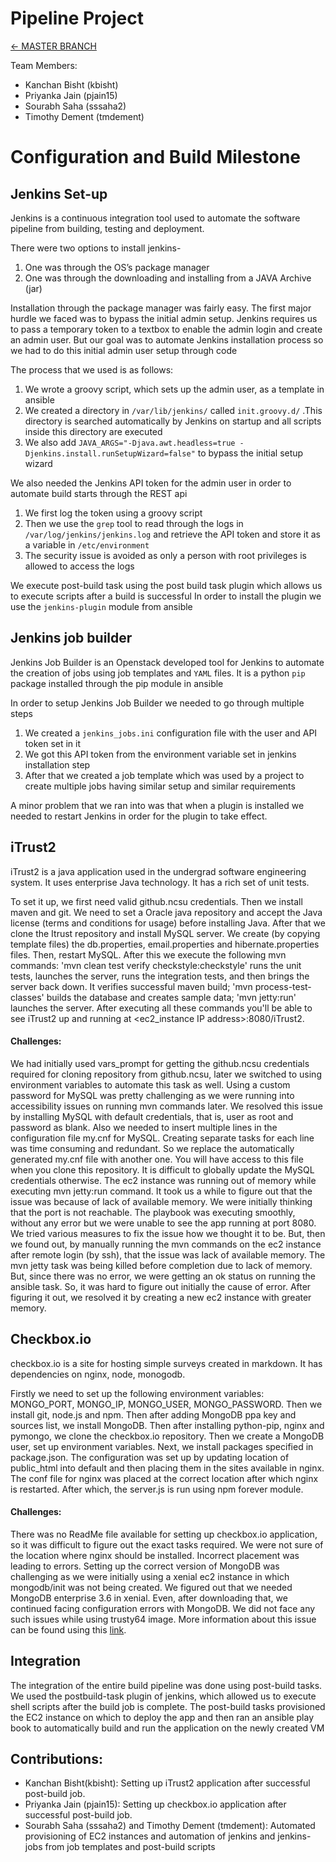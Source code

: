 # Pipeline Project

[&#8592; MASTER BRANCH](https://github.ncsu.edu/tmdement/DEVOPS-PROJECT)

Team Members:

* Kanchan Bisht (kbisht)
* Priyanka Jain (pjain15)
* Sourabh Saha (sssaha2)
* Timothy Dement (tmdement)

# Configuration and Build Milestone

## Jenkins Set-up
Jenkins is a continuous integration tool used to automate the software pipeline from building, testing and deployment.

There were two options to install jenkins-
1. One was through the OS’s package manager
2. One was through the downloading and installing from a JAVA Archive (jar)

Installation through the package manager was fairly easy. The first major hurdle we faced was to bypass the initial admin setup. 
Jenkins requires us to pass a temporary token to a textbox to enable the admin login and create an admin user. But our goal was to automate Jenkins installation process so we had to do this initial admin user setup through code

The process that we used is as follows:
1. We wrote a groovy script, which sets up the admin user, as a template in ansible
2. We created a directory in `/var/lib/jenkins/` called `init.groovy.d/` .This directory is searched automatically by Jenkins on startup and all scripts inside this directory are executed
3. We also add `JAVA_ARGS="-Djava.awt.headless=true -Djenkins.install.runSetupWizard=false"` to bypass the initial setup wizard

We also needed the Jenkins API token for the admin user in order to automate build starts through the REST api
1. We first log the token using a groovy script
2. Then we use the `grep` tool to read through the logs in `/var/log/jenkins/jenkins.log` and retrieve the API token and store it as a variable in `/etc/environment`
3. The security issue is avoided as only a person with root privileges is allowed to access the logs

We execute post-build task using the post build task plugin which allows us to execute scripts after a build is successful
In order to install the plugin we use the `jenkins-plugin` module from ansible

## Jenkins job builder
Jenkins Job Builder is an Openstack developed tool for Jenkins to automate the creation of jobs using job templates and `YAML` files. It is a python `pip` package installed through the pip module in ansible

In order to setup Jenkins Job Builder we needed to go through multiple steps
1. We created a `jenkins_jobs.ini` configuration file with the user and API token set in it
2. We got this API token from the environment variable set in jenkins installation step
3. After that we created a job template which was used by a project to create multiple jobs having similar setup and similar requirements

A minor problem that we ran into was that when a plugin is installed we needed to restart Jenkins in order for the plugin to take effect. 

## iTrust2
iTrust2 is a java application used in the undergrad software engineering system. It uses enterprise Java technology. It has a rich set of unit tests.

To set it up, we first need valid github.ncsu credentials. Then we install maven and git. We need to set a Oracle java repository and accept the Java license (terms and conditions for usage) before installing Java. After that we clone the Itrust repository and install MySQL server. We create (by copying template files) the db.properties, email.properties and hibernate.properties files. Then, restart MySQL. After this we execute the following mvn commands:
'mvn clean test verify checkstyle:checkstyle' runs the unit tests, launches the server, runs the integration tests, and then brings the server back down. It verifies successful maven build;
'mvn process-test-classes' builds the database and creates sample data;
'mvn jetty:run' launches the server.
After executing all these commands you'll be able to see iTrust2 up and running at <ec2_instance IP address>:8080/iTrust2.

#### Challenges:
We had initially used vars_prompt for getting the github.ncsu credentials required for cloning repository from github.ncsu, later we switched to using environment variables to automate this task as well.
Using a custom password for MySQL was pretty challenging as we were running into accessibility issues on running mvn commands later. We resolved this issue by installing MySQL with default credentials, that is, user as root and password as blank.
Also we needed to insert multiple lines in the configuration file my.cnf for MySQL. Creating separate tasks for each line was time consuming and redundant. So we replace the automatically generated my.cnf file with another one. You will have access to this file when you clone this repository. It is difficult to globally update the MySQL credentials otherwise.
The ec2 instance was running out of memory while executing mvn jetty:run command. It took us a while to figure out that the issue was because of lack of available memory. We were initially thinking that the port is not reachable. The playbook was executing smoothly, without any error but we were unable to see the app running at port 8080. We tried various measures to fix the issue how we thought it to be. But, then we found out, by manually running the mvn commands on the ec2 instance after remote login (by ssh), that the issue was lack of available memory. The mvn jetty task was being killed before completion due to lack of memory. But, since there was no error, we were getting an ok status on running the ansible task. So, it was hard to figure out initially the cause of error. After figuring it out, we resolved it by creating a new ec2 instance with greater memory.

## Checkbox.io
checkbox.io is a site for hosting simple surveys created in markdown. It has dependencies on nginx, node, monogodb.

Firstly we need to set up the following environment variables: MONGO_PORT, MONGO_IP, MONGO_USER, MONGO_PASSWORD. Then we install git, node.js and npm. Then after adding MongoDB ppa key and sources list, we install MongoDB. Then after installing python-pip, nginx and pymongo, we clone the checkbox.io repository. Then we create a MongoDB user, set up environment variables. Next, we install packages specified in package.json. The configuration was set up by updating location of public_html into default and then placing them in the sites available in nginx. The conf file for nginx was placed at the correct location after which nginx is restarted. After which, the server.js is run using npm forever module. 

#### Challenges:
There was no ReadMe file available for setting up checkbox.io application, so it was difficult to figure out the exact tasks required.
We were not sure of the location where nginx should be installed. Incorrect placement was leading to errors.
Setting up the correct version of MongoDB was challenging as we were initially using a xenial ec2 instance in which mongodb/init was not being created. We figured out that we needed MongoDB enterprise 3.6 in xenial. Even, after downloading that, we continued facing configuration errors with MongoDB. We did not face any such issues while using trusty64 image. More information about this issue can be found using this [link](https://docs.mongodb.com/getting-started/shell/tutorial/install-mongodb-on-ubuntu/).

## Integration
The integration of the entire build pipeline was done using post-build tasks. We used the postbuild-task plugin of jenkins, which allowed us to execute shell scripts after the build job is complete. The post-build tasks provisioned the EC2 instance on which to deploy the app and then ran an ansible play book to automatically build and run the application on the newly created VM

## Contributions:
* Kanchan Bisht(kbisht): Setting up iTrust2 application after successful post-build job.
* Priyanka Jain (pjain15): Setting up checkbox.io application after successful post-build job.
* Sourabh Saha (sssaha2) and Timothy Dement (tmdement): Automated provisioning of EC2 instances and automation of jenkins and jenkins-jobs from job templates and post-build scripts 


